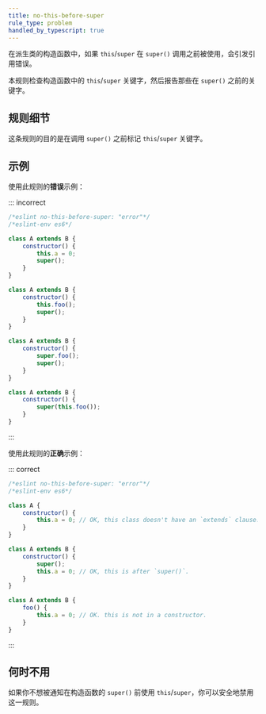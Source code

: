 ```yaml
---
title: no-this-before-super
rule_type: problem
handled_by_typescript: true
---
```


在派生类的构造函数中，如果 `this`/`super` 在 `super()` 调用之前被使用，会引发引用错误。

本规则检查构造函数中的 `this`/`super` 关键字，然后报告那些在 `super()` 之前的关键字。

## 规则细节

这条规则的目的是在调用 `super()` 之前标记 `this`/`super` 关键字。

## 示例

使用此规则的**错误**示例：

::: incorrect

```js
/*eslint no-this-before-super: "error"*/
/*eslint-env es6*/

class A extends B {
    constructor() {
        this.a = 0;
        super();
    }
}

class A extends B {
    constructor() {
        this.foo();
        super();
    }
}

class A extends B {
    constructor() {
        super.foo();
        super();
    }
}

class A extends B {
    constructor() {
        super(this.foo());
    }
}
```

:::

使用此规则的**正确**示例：

::: correct

```js
/*eslint no-this-before-super: "error"*/
/*eslint-env es6*/

class A {
    constructor() {
        this.a = 0; // OK, this class doesn't have an `extends` clause.
    }
}

class A extends B {
    constructor() {
        super();
        this.a = 0; // OK, this is after `super()`.
    }
}

class A extends B {
    foo() {
        this.a = 0; // OK. this is not in a constructor.
    }
}
```

:::

## 何时不用

如果你不想被通知在构造函数的 `super()` 前使用 `this`/`super`，你可以安全地禁用这一规则。
